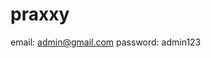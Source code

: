 # praxxy


<!-- admin account -->
email: admin@gmail.com
password: admin123

<!-- note
 make sure run the side_menu seeders to display the system settings 
 after that add the product sidebar depends on menu name
 then add the sidemenu children.

NOTE: the RoutenNme it depends on the vue router children.
 -->